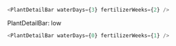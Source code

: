 ```js
<PlantDetailBar waterDays={3} fertilizerWeeks={2} />
```

PlantDetailBar: low

```js
<PlantDetailBar waterDays={0} fertilizerWeeks={1} />
```
